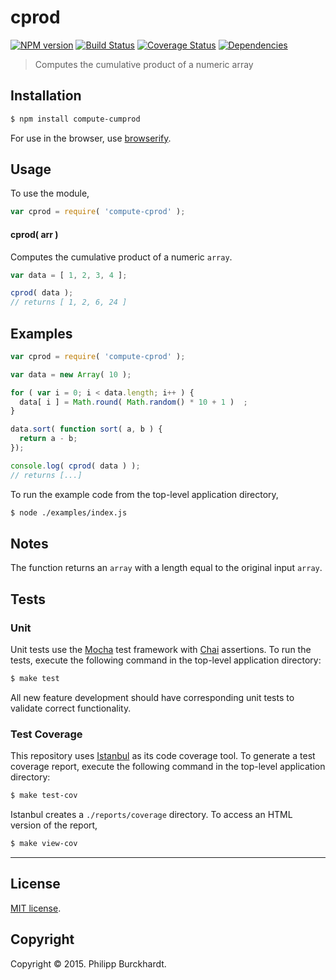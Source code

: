 cprod
===
[![NPM version][npm-image]][npm-url] [![Build Status][travis-image]][travis-url] [![Coverage Status][coveralls-image]][coveralls-url] [![Dependencies][dependencies-image]][dependencies-url]

> Computes the cumulative product of a numeric array


## Installation

``` bash
$ npm install compute-cumprod
```

For use in the browser, use [browserify](https://github.com/substack/node-browserify).

## Usage

To use the module,

``` javascript
var cprod = require( 'compute-cprod' );
```

#### cprod( arr )

Computes the cumulative product of a numeric `array`.

``` javascript
var data = [ 1, 2, 3, 4 ];

cprod( data );
// returns [ 1, 2, 6, 24 ]
```


## Examples

``` javascript
var cprod = require( 'compute-cprod' );

var data = new Array( 10 );

for ( var i = 0; i < data.length; i++ ) {
  data[ i ] = Math.round( Math.random() * 10 + 1 )  ;
}

data.sort( function sort( a, b ) {
  return a - b;
});

console.log( cprod( data ) );
// returns [...]
```

To run the example code from the top-level application directory,

``` bash
$ node ./examples/index.js
```


## Notes

The function returns an `array` with a length equal to the original input `array`.


## Tests

### Unit

Unit tests use the [Mocha](http://mochajs.org/) test framework with [Chai](http://chaijs.com) assertions. To run the tests, execute the following command in the top-level application directory:

``` bash
$ make test
```

All new feature development should have corresponding unit tests to validate correct functionality.


### Test Coverage

This repository uses [Istanbul](https://github.com/gotwarlost/istanbul) as its code coverage tool. To generate a test coverage report, execute the following command in the top-level application directory:

``` bash
$ make test-cov
```

Istanbul creates a `./reports/coverage` directory. To access an HTML version of the report,

``` bash
$ make view-cov
```


---
## License

[MIT license](http://opensource.org/licenses/MIT).


## Copyright

Copyright &copy; 2015. Philipp Burckhardt.


[npm-image]: http://img.shields.io/npm/v/compute-cprod.svg
[npm-url]: https://npmjs.org/package/compute-cprod

[travis-image]: http://img.shields.io/travis/compute-io/cprod/master.svg
[travis-url]: https://travis-ci.org/compute-io/cprod

[coveralls-image]: https://img.shields.io/coveralls/compute-io/cprod/master.svg
[coveralls-url]: https://coveralls.io/r/compute-io/cprod?branch=master

[dependencies-image]: http://img.shields.io/david/compute-io/cprod.svg
[dependencies-url]: https://david-dm.org/compute-io/cprod

[dev-dependencies-image]: http://img.shields.io/david/dev/compute-io/cprod.svg
[dev-dependencies-url]: https://david-dm.org/dev/compute-io/cprod

[github-issues-image]: http://img.shields.io/github/issues/compute-io/cprod.svg
[github-issues-url]: https://github.com/compute-io/cprod/issues
